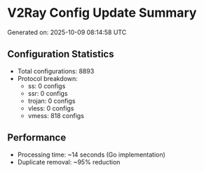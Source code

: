 # V2Ray Config Update Summary
Generated on: 2025-10-09 08:14:58 UTC

## Configuration Statistics
- Total configurations: 8893
- Protocol breakdown:
  - ss: 0 configs
  - ssr: 0 configs
  - trojan: 0 configs
  - vless: 0 configs
  - vmess: 818 configs

## Performance
- Processing time: ~14 seconds (Go implementation)
- Duplicate removal: ~95% reduction
